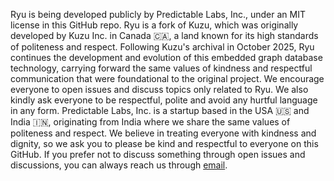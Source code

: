 Ryu is being developed publicly by Predictable Labs, Inc., under an MIT license in this GitHub repo. Ryu is a fork of Kuzu, which was originally developed by Kuzu Inc. in Canada 🇨🇦, a land known for its high standards of politeness and respect. Following Kuzu's archival in October 2025, Ryu continues the development and evolution of this embedded graph database technology, carrying forward the same values of kindness and respectful communication that were foundational to the original project. We encourage everyone to open issues and discuss topics only related to Ryu. We also kindly ask everyone to be respectful, polite and avoid any hurtful language in any form.
Predictable Labs, Inc. is a startup based in the USA 🇺🇸 and India 🇮🇳, originating from India where we share the same values of politeness and respect. We believe in treating everyone with kindness and dignity, so we ask you to please be kind and respectful to everyone on this GitHub.
If you prefer not to discuss something through open issues and discussions, you can always reach us through [email](mailto:contact@ryugraph.io).
